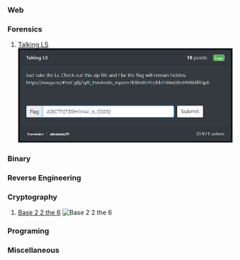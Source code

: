 ### Web

### Forensics

1. [Talking LS](https://github.com/raxh918/CTF/tree/main/ctflearn.com/Forensics/Talking%20LS)
![Talking LS](https://raw.githubusercontent.com/raxh918/CTF/refs/heads/main/ctflearn.com/Forensics/Talking%20LS/Screenshot%202024-11-24%20095525.png)


### Binary

### Reverse Engineering

### Cryptography

1. [Base 2 2 the 6](https://github.com/raxh918/CTF/tree/main/ctflearn.com/Cryptography/Base%202%202%20the%206)
![Base 2 2 the 6](https://github.com/raxh918/CTF/blob/main/ctflearn.com/Cryptography?Base%202%202%20the%206/image.png)

### Programing

### Miscellaneous